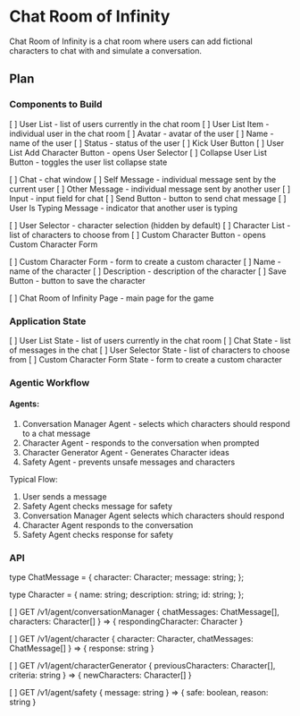 # Chat Room of Infinity
Chat Room of Infinity is a chat room where users can add fictional characters to chat with and simulate a conversation.

## Plan

### Components to Build
 
[ ] User List - list of users currently in the chat room
  [ ] User List Item - individual user in the chat room
    [ ] Avatar - avatar of the user
    [ ] Name - name of the user
    [ ] Status - status of the user
    [ ] Kick User Button
  [ ] User List Add Character Button - opens User Selector
  [ ] Collapse User List Button - toggles the user list collapse state

[ ] Chat - chat window
  [ ] Self Message - individual message sent by the current user
  [ ] Other Message - individual message sent by another user
  [ ] Input - input field for chat
  [ ] Send Button - button to send chat message
  [ ] User Is Typing Message - indicator that another user is typing

[ ] User Selector - character selection (hidden by default)
  [ ] Character List - list of characters to choose from
  [ ] Custom Character Button - opens Custom Character Form

[ ] Custom Character Form - form to create a custom character
  [ ] Name - name of the character
  [ ] Description - description of the character
  [ ] Save Button - button to save the character

[ ] Chat Room of Infinity Page - main page for the game

### Application State

[ ] User List State - list of users currently in the chat room
[ ] Chat State - list of messages in the chat
[ ] User Selector State - list of characters to choose from
[ ] Custom Character Form State - form to create a custom character

### Agentic Workflow

#### Agents:

1. Conversation Manager Agent - selects which characters should respond to a chat message
2. Character Agent - responds to the conversation when prompted
3. Character Generator Agent - Generates Character ideas 
4. Safety Agent - prevents unsafe messages and characters

Typical Flow:


1. User sends a message
2. Safety Agent checks message for safety
3. Conversation Manager Agent selects which characters should respond
4. Character Agent responds to the conversation
5. Safety Agent checks response for safety


### API

type ChatMessage = {
  character: Character;
  message: string;
};

type Character = {
  name: string;
  description: string;
  id: string;
};

[ ] GET /v1/agent/conversationManager { chatMessages: ChatMessage[], characters: Character[] } => { respondingCharacter: Character }

[ ] GET /v1/agent/character { character: Character, chatMessages: ChatMessage[] } => { response: string }

[ ] GET /v1/agent/characterGenerator { previousCharacters: Character[], criteria: string } => { newCharacters: Character[] }

[ ] GET /v1/agent/safety { message: string } => { safe: boolean, reason: string }

